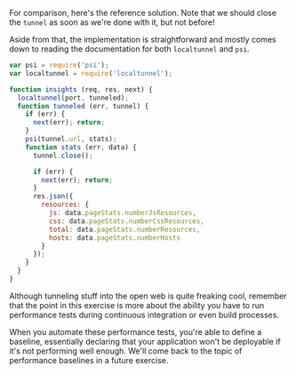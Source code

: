 For comparison, here's the reference solution. Note that we should
close the `tunnel` as soon as we're done with it, but not before!

Aside from that, the implementation is straightforward and mostly
comes down to reading the documentation for both `localtunnel`
and `psi`.

```js
var psi = require('psi');
var localtunnel = require('localtunnel');

function insights (req, res, next) {
  localtunnel(port, tunneled);
  function tunneled (err, tunnel) {
    if (err) {
      next(err); return;
    }
    psi(tunnel.url, stats);
    function stats (err, data) {
      tunnel.close();

      if (err) {
        next(err); return;
      }
      res.json({
        resources: {
          js: data.pageStats.numberJsResources,
          css: data.pageStats.numberCssResources,
          total: data.pageStats.numberResources,
          hosts: data.pageStats.numberHosts
        }
      });
    }
  }
}
```

Although tunneling stuff into the open web is quite freaking cool,
remember that the point in this exercise is more about the ability you
have to run performance tests during continuous integration or even build
processes.

When you automate these performance tests, you're able to define a baseline,
essentially declaring that your application won't be deployable if it's not
performing well enough. We'll come back to the topic of performance baselines
in a future exercise.
